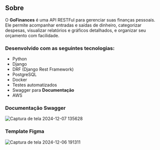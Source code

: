## Sobre
O <b>GoFinances</b> é uma API RESTFul para gerenciar suas finanças pessoais. Ele permite acompanhar entradas e saídas de dinheiro, categorizar despesas, visualizar relatórios e gráficos detalhados, e organizar seu orçamento com facilidade.

### Desenvolvido com as seguintes tecnologias:
- Python
- Django
- DRF (Django Rest Framework)
- PostgreSQL
- Docker
- Testes automatizados
- Swagger para **Documentação**
- AWS

### Documentação Swagger
![Captura de tela 2024-12-07 135628](https://github.com/user-attachments/assets/73c16de7-3495-4d1c-8f89-21c2ff2d3296)

### Template Figma
![Captura de tela 2024-12-06 191311](https://github.com/user-attachments/assets/ae6201cd-1f66-430a-9883-eea6385416b6)
